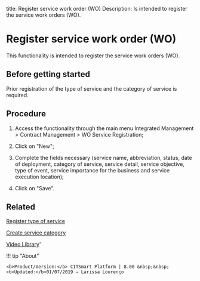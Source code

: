 title: Register service work order (WO)
Description: Is intended to register the service work orders (WO).
# Register service work order (WO)

This functionality is intended to register the service work orders (WO).

Before getting started
--------------

Prior registration of the type of service and the category of service is required.


Procedure
-------------

1.  Access the functionality through the main menu Integrated Management \>
    Contract Management \> WO Service Registration;

2.  Click on "New";

3.  Complete the fields necessary (service name, abbreviation, status, date of
    deployment, category of service, service detail, service objective, type of
    event, service importance for the business and service execution location);

4.  Click on "Save".

Related
-----------

[Register type of service](/en-us/citsmart-platform-8/processes/portfolio-and-catalog/configuration/register-type-of-service.html)

[Create service category](/en-us/citsmart-platform-8/processes/portfolio-and-catalog/configuration/create-service-category.html)

<i class='fa fa-youtube-play  fa-2x' style='color:#97ce17;vertical-align: middle;'> </i> [Video Library](https://www.youtube.com/playlist?list=PLB5qK2uzf2ROEeoHh3EbsZJxjr9hJSLIV)'

!!! tip "About"

    <b>Product/Version:</b> CITSmart Platform | 8.00 &nbsp;&nbsp;
    <b>Updated:</b>01/07/2019 – Larissa Lourenço
